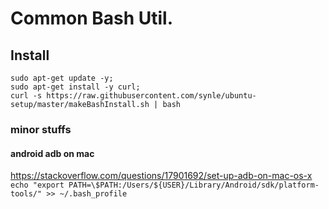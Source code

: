 # Common Bash Util.

## Install
```
sudo apt-get update -y; 
sudo apt-get install -y curl;
curl -s https://raw.githubusercontent.com/synle/ubuntu-setup/master/makeBashInstall.sh | bash
```



### minor stuffs
#### android adb on mac
https://stackoverflow.com/questions/17901692/set-up-adb-on-mac-os-x
```echo "export PATH=\$PATH:/Users/${USER}/Library/Android/sdk/platform-tools/" >> ~/.bash_profile```
